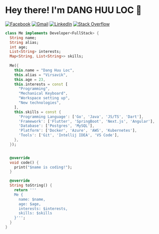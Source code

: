 # Hey there! I'm DANG HUU LOC :wave:

<a href="https://www.facebook.com/loc.yen.512/" target="_blank" rel="noopener noreferrer">![Facebook](https://img.shields.io/badge/Facebook-%231877F2.svg?style=for-the-badge&logo=Facebook&logoColor=white)</a>
<a href="mailto:dhuuloc8818@gmail.com" target="_blank" rel="noopener noreferrer">![Gmail](https://img.shields.io/badge/Gmail-D14836?style=for-the-badge&logo=gmail&logoColor=white)</a>
<a href="https://www.linkedin.com/in/virsavik-dang" target="_blank" rel="noopener noreferrer">![LinkedIn](https://img.shields.io/badge/linkedin-%230077B5.svg?style=for-the-badge&logo=linkedin&logoColor=white)</a>
<a href="https://stackoverflow.com/users/14512647/loc-dang" target="_blank" rel="noopener noreferrer">![Stack Overflow](https://img.shields.io/badge/-Stackoverflow-FE7A16?style=for-the-badge&logo=stack-overflow&logoColor=white)
</a>

```dart
class Me implements Developer<FullStack> {
  String name;
  String alias;
  int age;
  List<String> interests;
  Map<String, List<String>> skills;
  
  Me({
    this.name = "Dang Huu Loc",
    this.alias = "Virsavik",
    this.age = 23,
    this.interests = const [
      "Programming",
      "Mechanical Keyboard",
      "Workspace setting up",
      "New technologies",
    ],
    this.skills = const {
      'Programming Language': ['Go', 'Java', 'JS/TS', 'Dart'],
      'Framework': ['Flutter', 'SpringBoot', 'Next.js', 'Angular'],
      'Database': ['Postgres', 'MySQL'],
      'Platform': ['Docker', 'Azure', 'AWS', 'Kubernetes'],
      'Tools': ['Git', 'Intellij IDEA', 'VS Code'],
    },
  });


  @override
  void code() {
    print("$name is coding!");
  }

  @override
  String toString() {
    return '''
    Me {
      name: $name,
      age: $age,
      interests: $interests,
      skills: $skills
    }''';
  }
}
```
